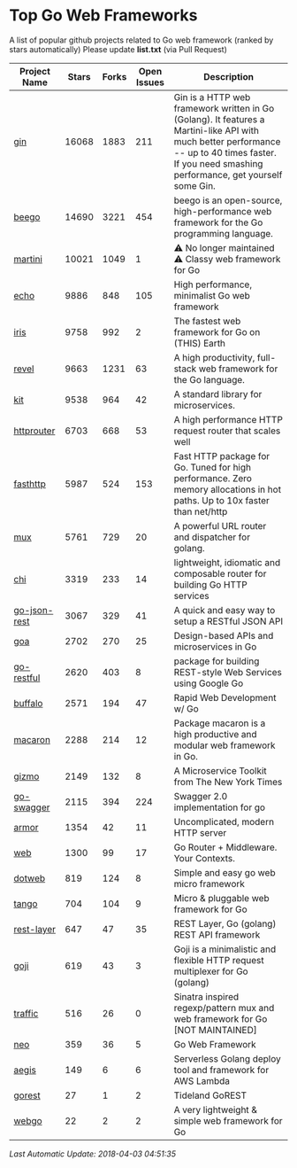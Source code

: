 # Top Go Web Frameworks
A list of popular github projects related to Go web framework (ranked by stars automatically)
Please update **list.txt** (via Pull Request)

| Project Name | Stars | Forks | Open Issues | Description |
| ------------ | ----- | ----- | ----------- | ----------- |
| [gin](https://github.com/gin-gonic/gin) | 16068 | 1883 | 211 | Gin is a HTTP web framework written in Go (Golang). It features a Martini-like API with much better performance -- up to 40 times faster. If you need smashing performance, get yourself some Gin. |
| [beego](https://github.com/astaxie/beego) | 14690 | 3221 | 454 | beego is an open-source, high-performance web framework for the Go programming language. |
| [martini](https://github.com/go-martini/martini) | 10021 | 1049 | 1 | ⚠️ No longer maintained ⚠️  Classy web framework for Go |
| [echo](https://github.com/labstack/echo) | 9886 | 848 | 105 | High performance, minimalist Go web framework |
| [iris](https://github.com/kataras/iris) | 9758 | 992 | 2 | The fastest web framework for Go on (THIS) Earth |
| [revel](https://github.com/revel/revel) | 9663 | 1231 | 63 | A high productivity, full-stack web framework for the Go language. |
| [kit](https://github.com/go-kit/kit) | 9538 | 964 | 42 | A standard library for microservices. |
| [httprouter](https://github.com/julienschmidt/httprouter) | 6703 | 668 | 53 | A high performance HTTP request router that scales well |
| [fasthttp](https://github.com/valyala/fasthttp) | 5987 | 524 | 153 | Fast HTTP package for Go. Tuned for high performance. Zero memory allocations in hot paths. Up to 10x faster than net/http |
| [mux](https://github.com/gorilla/mux) | 5761 | 729 | 20 | A powerful URL router and dispatcher for golang. |
| [chi](https://github.com/go-chi/chi) | 3319 | 233 | 14 | lightweight, idiomatic and composable router for building Go HTTP services |
| [go-json-rest](https://github.com/ant0ine/go-json-rest) | 3067 | 329 | 41 | A quick and easy way to setup a RESTful JSON API |
| [goa](https://github.com/goadesign/goa) | 2702 | 270 | 25 | Design-based APIs and microservices in Go |
| [go-restful](https://github.com/emicklei/go-restful) | 2620 | 403 | 8 | package for building REST-style Web Services using Google Go |
| [buffalo](https://github.com/gobuffalo/buffalo) | 2571 | 194 | 47 | Rapid Web Development w/ Go |
| [macaron](https://github.com/go-macaron/macaron) | 2288 | 214 | 12 | Package macaron is a high productive and modular web framework in Go. |
| [gizmo](https://github.com/NYTimes/gizmo) | 2149 | 132 | 8 | A Microservice Toolkit from The New York Times |
| [go-swagger](https://github.com/go-swagger/go-swagger) | 2115 | 394 | 224 | Swagger 2.0 implementation for go |
| [armor](https://github.com/labstack/armor) | 1354 | 42 | 11 | Uncomplicated, modern HTTP server |
| [web](https://github.com/gocraft/web) | 1300 | 99 | 17 | Go Router + Middleware. Your Contexts. |
| [dotweb](https://github.com/devfeel/dotweb) | 819 | 124 | 8 | Simple and easy go web micro framework |
| [tango](https://github.com/lunny/tango) | 704 | 104 | 9 | Micro & pluggable web framework for Go |
| [rest-layer](https://github.com/rs/rest-layer) | 647 | 47 | 35 | REST Layer, Go (golang) REST API framework |
| [goji](https://github.com/goji/goji) | 619 | 43 | 3 | Goji is a minimalistic and flexible HTTP request multiplexer for Go (golang) |
| [traffic](https://github.com/pilu/traffic) | 516 | 26 | 0 | Sinatra inspired regexp/pattern mux and web framework for Go [NOT MAINTAINED] |
| [neo](https://github.com/ivpusic/neo) | 359 | 36 | 5 | Go Web Framework |
| [aegis](https://github.com/tmaiaroto/aegis) | 149 | 6 | 6 | Serverless Golang deploy tool and framework for AWS Lambda |
| [gorest](https://github.com/tideland/gorest) | 27 | 1 | 2 | Tideland GoREST |
| [webgo](https://github.com/bnkamalesh/webgo) | 22 | 2 | 2 | A very lightweight & simple web framework for Go |

*Last Automatic Update: 2018-04-03 04:51:35*